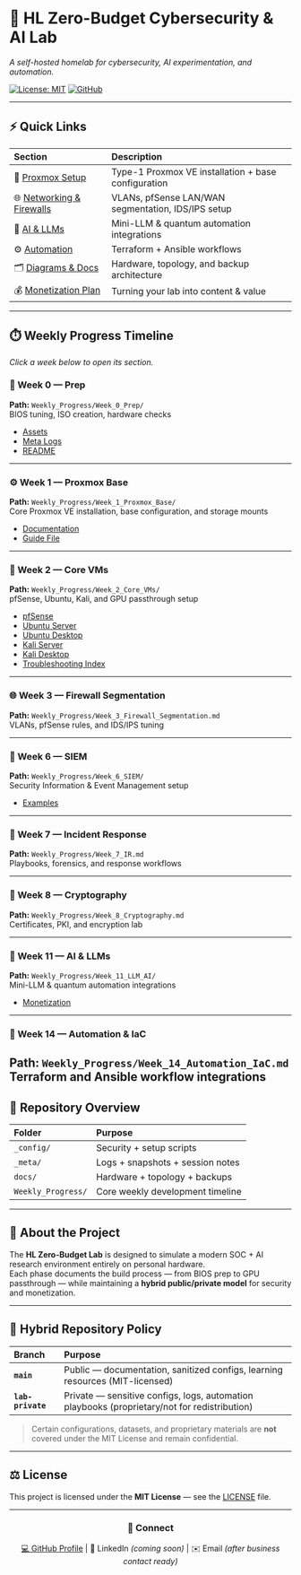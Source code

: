 # 🧠 HL Zero-Budget Cybersecurity & AI Lab  
*A self-hosted homelab for cybersecurity, AI experimentation, and automation.*

[![License: MIT](https://img.shields.io/badge/License-MIT-green.svg)](LICENSE)
[![GitHub](https://img.shields.io/badge/@humblehungrylife-blue?logo=github&style=flat)](https://github.com/humblehungrylife)

</div>

---

## ⚡ Quick Links

| Section | Description |
|:--|:--|
| 🔧 [Proxmox Setup](Weekly_Progress/Week_1_Proxmox_Base/Week_1_Proxmox_Base.md) | Type-1 Proxmox VE installation + base configuration |
| 🌐 [Networking & Firewalls](Weekly_Progress/Week_3_Firewall_Segmentation.md) | VLANs, pfSense LAN/WAN segmentation, IDS/IPS setup |
| 🧩 [AI & LLMs](Weekly_Progress/Week_11_LLM_AI/) | Mini-LLM & quantum automation integrations |
| ⚙️ [Automation](Weekly_Progress/Week_14_Automation_IaC.md) | Terraform + Ansible workflows |
| 🗂️ [Diagrams & Docs](docs/) | Hardware, topology, and backup architecture |
| 💰 [Monetization Plan](Weekly_Progress/Week_11_LLM_AI/monetization/) | Turning your lab into content & value |

---

## ⏱️ Weekly Progress Timeline    
*Click a week below to open its section.*

### 🧩 Week 0 — Prep  
**Path:** `Weekly_Progress/Week_0_Prep/`  
BIOS tuning, ISO creation, hardware checks  

- [Assets](Weekly_Progress/Week_0_Prep/_assets/)  
- [Meta Logs](Weekly_Progress/Week_0_Prep/_meta/)  
- [README](Weekly_Progress/Week_0_Prep/README.md)  

---

### ⚙️ Week 1 — Proxmox Base  
**Path:** `Weekly_Progress/Week_1_Proxmox_Base/`  
Core Proxmox VE installation, base configuration, and storage mounts  

- [Documentation](Weekly_Progress/Week_1_Proxmox_Base/docs/)  
- [Guide File](Weekly_Progress/Week_1_Proxmox_Base/Week_1_Proxmox_Base.md)  

---

### 🧠 Week 2 — Core VMs  
**Path:** `Weekly_Progress/Week_2_Core_VMs/`  
pfSense, Ubuntu, Kali, and GPU passthrough setup  

- [pfSense](Weekly_Progress/Week_2_Core_VMs/pfSense/)  
- [Ubuntu Server](Weekly_Progress/Week_2_Core_VMs/Ubuntu_Server/)  
- [Ubuntu Desktop](Weekly_Progress/Week_2_Core_VMs/Ubuntu_Desktop/)  
- [Kali Server](Weekly_Progress/Week_2_Core_VMs/Kali_Server/)  
- [Kali Desktop](Weekly_Progress/Week_2_Core_VMs/Kali_Desktop/)  
- [Troubleshooting Index](Weekly_Progress/Week_2_Core_VMs/Troubleshooting_Index.md)  

---

### 🌐 Week 3 — Firewall Segmentation  
**Path:** `Weekly_Progress/Week_3_Firewall_Segmentation.md`  
VLANs, pfSense rules, and IDS/IPS tuning  

---

### 🧰 Week 6 — SIEM  
**Path:** `Weekly_Progress/Week_6_SIEM/`  
Security Information & Event Management setup  

- [Examples](Weekly_Progress/Week_6_SIEM/examples/)  

---

### 🚨 Week 7 — Incident Response  
**Path:** `Weekly_Progress/Week_7_IR.md`  
Playbooks, forensics, and response workflows  

---

### 🔐 Week 8 — Cryptography  
**Path:** `Weekly_Progress/Week_8_Cryptography.md`  
Certificates, PKI, and encryption lab  

---

### 🤖 Week 11 — AI & LLMs  
**Path:** `Weekly_Progress/Week_11_LLM_AI/`  
Mini-LLM & quantum automation integrations  

- [Monetization](Weekly_Progress/Week_11_LLM_AI/monetization/)  

---

### 🧩 Week 14 — Automation & IaC  
**Path:** `Weekly_Progress/Week_14_Automation_IaC.md`  
Terraform and Ansible workflow integrations  
---

## 🧱 Repository Overview

| Folder | Purpose |
|:--|:--|
| `_config/` | Security + setup scripts |
| `_meta/` | Logs + snapshots + session notes |
| `docs/` | Hardware + topology + backups |
| `Weekly_Progress/` | Core weekly development timeline |

---

## 🧩 About the Project
The **HL Zero-Budget Lab** is designed to simulate a modern SOC + AI research environment entirely on personal hardware.  
Each phase documents the build process — from BIOS prep to GPU passthrough — while maintaining a **hybrid public/private model** for security and monetization.

---

## 🧠 Hybrid Repository Policy

| Branch | Purpose |
|:--|:--|
| **`main`** | Public — documentation, sanitized configs, learning resources (MIT-licensed) |
| **`lab-private`** | Private — sensitive configs, logs, automation playbooks (proprietary/not for redistribution) |

> Certain configurations, datasets, and proprietary materials are **not** covered under the MIT License and remain confidential.

---

## ⚖️ License  
This project is licensed under the **MIT License** — see the [LICENSE](LICENSE) file.

---

<div align="center">

### 🤝 Connect
[💻 GitHub Profile](https://github.com/humblehungrylife)  |  🔗 LinkedIn *(coming soon)*  |  ✉️ Email *(after business contact ready)*  

</div>
